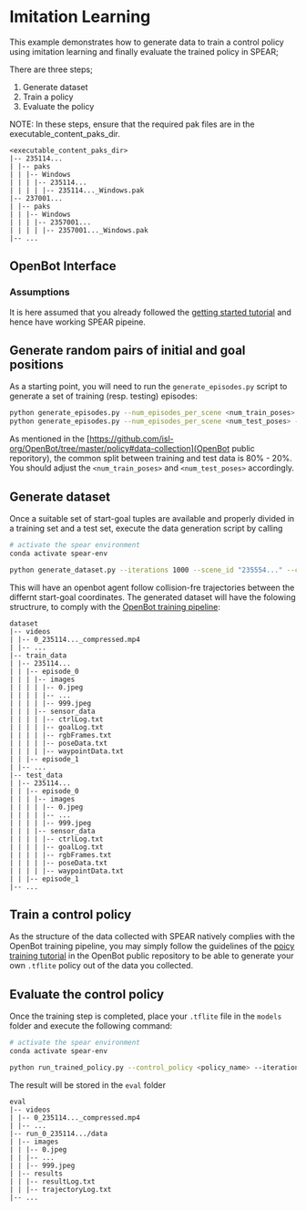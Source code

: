 # Imitation Learning

This example demonstrates how to generate data to train a control policy using imitation learning and finally evaluate the trained policy in SPEAR;

There are three steps;
1. Generate dataset
2. Train a policy 
3. Evaluate the policy

NOTE: In these steps, ensure that the required pak files are in the executable_content_paks_dir.

```
<executable_content_paks_dir>
|-- 235114...
| |-- paks
| | |-- Windows
| | | |-- 235114...
| | | | |-- 235114..._Windows.pak
|-- 237001...
| |-- paks
| | |-- Windows
| | | |-- 2357001...
| | | | |-- 2357001..._Windows.pak
|-- ...
```

## OpenBot Interface

### Assumptions

It is here assumed that you already followed the [getting started tutorial](https://github.com/isl-org/spear/blob/main/docs/getting_started.md) and hence have working SPEAR pipeine. 

## Generate random pairs of initial and goal positions

As a starting point, you will need to run the `generate_episodes.py` script to generate a set of training (resp. testing) episodes:

```bash
python generate_episodes.py --num_episodes_per_scene <num_train_poses> --episodes_file <path_to_output_episodes_folder/train_episodes.csv> 
python generate_episodes.py --num_episodes_per_scene <num_test_poses> --episodes_file <path_to_output_episodes_folder/test_episodes.csv> 
```
As mentioned in the [https://github.com/isl-org/OpenBot/tree/master/policy#data-collection](OpenBot public reporitory), the common split between training and test data is 80% - 20%. You should adjust the `<num_train_poses>` and `<num_test_poses>` accordingly.

## Generate dataset

Once a suitable set of start-goal tuples are available and properly divided in a training set and a test set, execute the data generation script by calling

```bash
# activate the spear environment
conda activate spear-env

python generate_dataset.py --iterations 1000 --scene_id "235554..." --create_video --create_plot --rendering_mode baked
```

This will have an openbot agent follow collision-fre trajectories between the differnt start-goal coordinates. 
The generated dataset will have the folowing structrure, to comply with the [OpenBot training pipeline](https://github.com/isl-org/OpenBot/tree/master/policy):

```
dataset
|-- videos
| |-- 0_235114..._compressed.mp4
| |-- ...
|-- train_data
| |-- 235114...
| | |-- episode_0
| | | |-- images
| | | | |-- 0.jpeg
| | | | |-- ...
| | | | |-- 999.jpeg
| | | |-- sensor_data
| | | | |-- ctrlLog.txt
| | | | |-- goalLog.txt
| | | | |-- rgbFrames.txt
| | | | |-- poseData.txt
| | | | |-- waypointData.txt
| | |-- episode_1
| |-- ...
|-- test_data
| |-- 235114...
| | |-- episode_0
| | | |-- images
| | | | |-- 0.jpeg
| | | | |-- ...
| | | | |-- 999.jpeg
| | | |-- sensor_data
| | | | |-- ctrlLog.txt
| | | | |-- goalLog.txt
| | | | |-- rgbFrames.txt
| | | | |-- poseData.txt
| | | | |-- waypointData.txt
| | |-- episode_1
|-- ...
```

## Train a control policy

As the structure of the data collected with SPEAR natively complies with the OpenBot training pipeline, you may simply follow the guidelines of the [poicy training tutorial](https://github.com/isl-org/OpenBot/tree/master/policy#policy-training) in the OpenBot public repository to be able to generate your own `.tflite` policy out of the data you collected.

## Evaluate the control policy

Once the training step is completed, place your `.tflite` file in the `models` folder and execute the following command:

```bash
# activate the spear environment
conda activate spear-env

python run_trained_policy.py --control_policy <policy_name> --iterations 1000 --scene_id "235554..." --create_video --create_plot --rendering_mode baked
```

The result will be stored in the `eval` folder

```
eval
|-- videos
| |-- 0_235114..._compressed.mp4
| |-- ...
|-- run_0_235114.../data
| |-- images
| | |-- 0.jpeg
| | |-- ...
| | |-- 999.jpeg
| |-- results
| | |-- resultLog.txt
| | |-- trajectoryLog.txt
|-- ...
```
